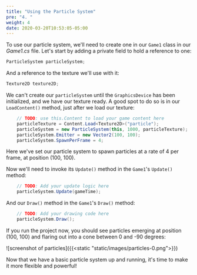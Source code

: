 ```yaml
---
title: "Using the Particle System"
pre: "4. "
weight: 4
date: 2020-03-20T10:53:05-05:00
---
```

To use our particle system, we'll need to create one in our `Game1` class in our _Game1.cs_ file.  Let's start by adding a private field to hold a reference to one:

```csharp
ParticleSystem particleSystem;
```

And a reference to the texture we'll use with it:

```csharp
Texture2D texture2D;
```

We can't create our `particleSystem` until the `GraphicsDevice` has been initialized, and we have our texture ready.  A good spot to do so is in our `LoadContent()` method, just after we load our texture:

```csharp
    // TODO: use this.Content to load your game content here
    particleTexture = Content.Load<Texture2D>("particle");
    particleSystem = new ParticleSystem(this, 1000, particleTexture);
    particleSystem.Emitter = new Vector2(100, 100);
    particleSystem.SpawnPerFrame = 4;
```

Here we've set our particle system to spawn particles at a rate of 4 per frame, at position (100, 100).

Now we'll need to invoke its `Update()` method in the `Game1`'s `Update()` method:

```csharp
    // TODO: Add your update logic here
    particleSystem.Update(gameTime);
```

And our `Draw()` method in the `Game1`'s `Draw()` method:

```csharp
    // TODO: Add your drawing code here
    particleSystem.Draw();
```

If you run the project now, you should see particles emerging at position (100, 100) and flaring out into a cone between 0 and -90 degrees:

![screenshot of particles]({{<static "static/images/particles-0.png">}})

Now that we have a basic particle system up and running, it's time to make it more flexible and powerful!